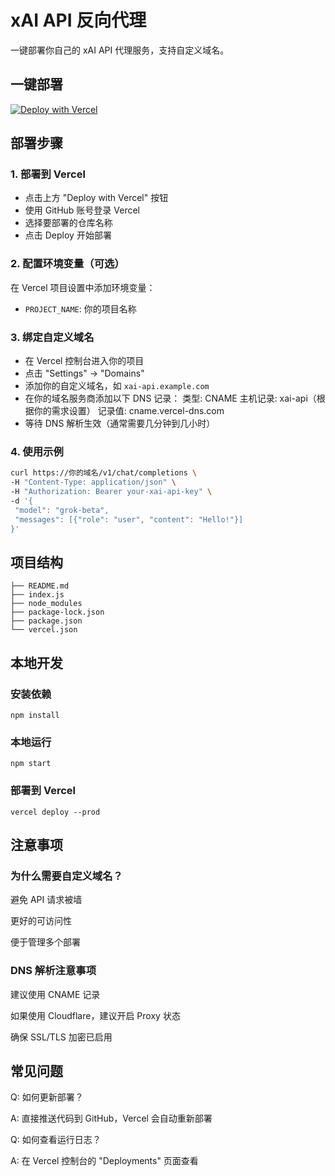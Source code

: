 # xAI API 反向代理

一键部署你自己的 xAI API 代理服务，支持自定义域名。

## 一键部署

<a href="https://vercel.com/new/clone?repository-url=https://github.com/lizheyong/xai-reverse-proxy-vercel&project-name=xai-reverse-proxy&repository-name=xai-reverse-proxy-vercel&demo-title=xAI%20API%20Proxy&demo-description=Simple%20reverse%20proxy%20for%20xAI%20API" rel="noopener" target="_blank" style="cursor: pointer;">
  <img src="https://vercel.com/button" alt="Deploy with Vercel"/>
</a>

## 部署步骤

### 1. 部署到 Vercel
- 点击上方 "Deploy with Vercel" 按钮
- 使用 GitHub 账号登录 Vercel
- 选择要部署的仓库名称
- 点击 Deploy 开始部署

### 2. 配置环境变量（可选）
在 Vercel 项目设置中添加环境变量：
- `PROJECT_NAME`: 你的项目名称

### 3. 绑定自定义域名
- 在 Vercel 控制台进入你的项目
- 点击 "Settings" -> "Domains"
- 添加你的自定义域名，如 `xai-api.example.com`
- 在你的域名服务商添加以下 DNS 记录：
	类型: CNAME
	主机记录: xai-api（根据你的需求设置）
	记录值: cname.vercel-dns.com
- 等待 DNS 解析生效（通常需要几分钟到几小时）

### 4. 使用示例

```bash
curl https://你的域名/v1/chat/completions \
-H "Content-Type: application/json" \
-H "Authorization: Bearer your-xai-api-key" \
-d '{
 "model": "grok-beta",
 "messages": [{"role": "user", "content": "Hello!"}]
}'
```

## 项目结构
```
├── README.md
├── index.js
├── node_modules
├── package-lock.json
├── package.json
└── vercel.json
```

## 本地开发
### 安装依赖
```
npm install
```
### 本地运行
```
npm start
```
### 部署到 Vercel
```
vercel deploy --prod
```
## 注意事项
### 为什么需要自定义域名？
避免 API 请求被墙

更好的可访问性

便于管理多个部署

### DNS 解析注意事项
建议使用 CNAME 记录

如果使用 Cloudflare，建议开启 Proxy 状态

确保 SSL/TLS 加密已启用

## 常见问题
Q: 如何更新部署？

A: 直接推送代码到 GitHub，Vercel 会自动重新部署

Q: 如何查看运行日志？

A: 在 Vercel 控制台的 "Deployments" 页面查看

